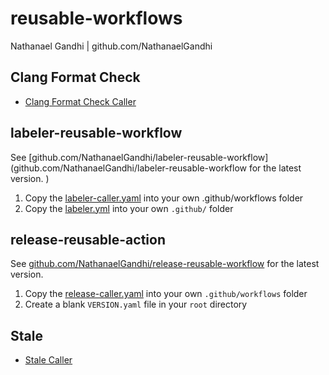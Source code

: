 # reusable-workflows

Nathanael Gandhi | github.com/NathanaelGandhi

## Clang Format Check

- [Clang Format Check Caller](.github/workflows/clang-format-check-caller.yaml)

## labeler-reusable-workflow

See [github.com/NathanaelGandhi/labeler-reusable-workflow](github.com/NathanaelGandhi/labeler-reusable-workflow for the latest version.
)

1. Copy the [labeler-caller.yaml](.github/workflows/labeler-caller.yaml) into your own .github/workflows folder
2. Copy the [labeler.yml](.github/labeler.yml) into your own ```.github/``` folder

## release-reusable-action

See [github.com/NathanaelGandhi/release-reusable-workflow](github.com/NathanaelGandhi/release-reusable-workflow) for the latest version.

1. Copy the [release-caller.yaml](.github/workflows/release-caller.yaml) into your own ```.github/workflows``` folder
2. Create a blank ```VERSION.yaml``` file in your ```root``` directory

## Stale

- [Stale Caller](.github/workflows/stale-caller.yaml)
